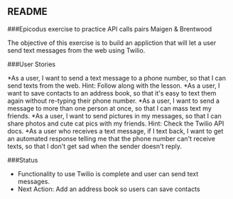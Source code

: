 ## README

###Epicodus exercise to practice API calls
pairs Maigen & Brentwood

The objective of this exercise is to build an appliction that will let a user send text messages from the web using Twilio.

###User Stories

*As a user, I want to send a text message to a phone number, so that I can send texts from the web. Hint: Follow along with the lesson.
*As a user, I want to save contacts to an address book, so that it's easy to text them again without re-typing their phone number.
*As a user, I want to send a message to more than one person at once, so that I can mass text my friends.
*As a user, I want to send pictures in my messages, so that I can share photos and cute cat pics with my friends. Hint: Check the Twilio API docs.
*As a user who receives a text message, if I text back, I want to get an automated response telling me that the phone number can't receive texts, so that I don't get sad when the sender doesn't reply.

###Status
* Functionality to use Twilio is complete and user can send text messages.
* Next Action: Add an address book so users can save contacts
